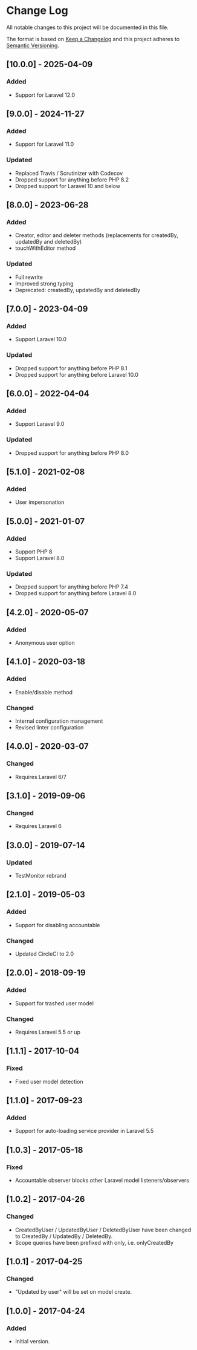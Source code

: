 # Change Log
All notable changes to this project will be documented in this file.

The format is based on [Keep a Changelog](http://keepachangelog.com/)
and this project adheres to [Semantic Versioning](http://semver.org/).

## [10.0.0] - 2025-04-09
### Added
- Support for Laravel 12.0

## [9.0.0] - 2024-11-27
### Added
- Support for Laravel 11.0

### Updated
- Replaced Travis / Scrutinizer with Codecov
- Dropped support for anything before PHP 8.2
- Dropped support for Laravel 10 and below

## [8.0.0] - 2023-06-28
### Added
- Creator, editor and deleter methods (replacements for createdBy, updatedBy and deletedBy)
- touchWithEditor method

### Updated
- Full rewrite
- Improved strong typing
- Deprecated: createdBy, updatedBy and deletedBy

## [7.0.0] - 2023-04-09
### Added
- Support Laravel 10.0

### Updated
- Dropped support for anything before PHP 8.1
- Dropped support for anything before Laravel 10.0

## [6.0.0] - 2022-04-04
### Added
- Support Laravel 9.0

### Updated
- Dropped support for anything before PHP 8.0

## [5.1.0] - 2021-02-08
### Added
- User impersonation

## [5.0.0] - 2021-01-07
### Added
- Support PHP 8
- Support Laravel 8.0

### Updated
- Dropped support for anything before PHP 7.4
- Dropped support for anything before Laravel 8.0

## [4.2.0] - 2020-05-07
### Added
- Anonymous user option

## [4.1.0] - 2020-03-18
### Added
- Enable/disable method

### Changed
- Internal configuration management
- Revised linter configuration

## [4.0.0] - 2020-03-07
### Changed
- Requires Laravel 6/7

## [3.1.0] - 2019-09-06
### Changed
- Requires Laravel 6

## [3.0.0] - 2019-07-14
### Updated
- TestMonitor rebrand

## [2.1.0] - 2019-05-03
### Added
- Support for disabling accountable

### Changed
- Updated CircleCI to 2.0

## [2.0.0] - 2018-09-19
### Added
- Support for trashed user model

### Changed
- Requires Laravel 5.5 or up

## [1.1.1] - 2017-10-04
### Fixed
- Fixed user model detection

## [1.1.0] - 2017-09-23
### Added
- Support for auto-loading service provider in Laravel 5.5

## [1.0.3] - 2017-05-18
### Fixed
- Accountable observer blocks other Laravel model listeners/observers

## [1.0.2] - 2017-04-26
### Changed
- CreatedByUser / UpdatedByUser / DeletedByUser have been changed to CreatedBy / UpdatedBy / DeletedBy.
- Scope queries have been prefixed with only, i.e. onlyCreatedBy

## [1.0.1] - 2017-04-25
### Changed
- "Updated by user" will be set on model create.

## [1.0.0] - 2017-04-24
### Added
- Initial version.
